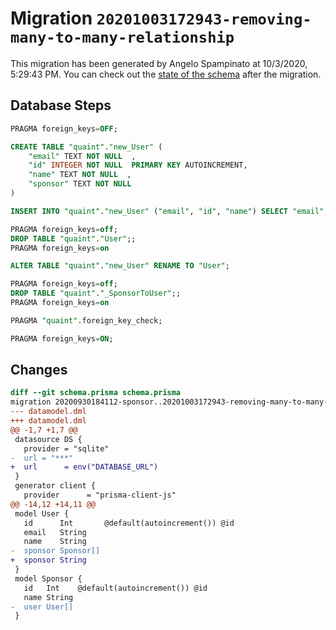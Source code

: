 # Migration `20201003172943-removing-many-to-many-relationship`

This migration has been generated by Angelo Spampinato at 10/3/2020, 5:29:43 PM.
You can check out the [state of the schema](./schema.prisma) after the migration.

## Database Steps

```sql
PRAGMA foreign_keys=OFF;

CREATE TABLE "quaint"."new_User" (
    "email" TEXT NOT NULL  ,
    "id" INTEGER NOT NULL  PRIMARY KEY AUTOINCREMENT,
    "name" TEXT NOT NULL  ,
    "sponsor" TEXT NOT NULL  
) 

INSERT INTO "quaint"."new_User" ("email", "id", "name") SELECT "email", "id", "name" FROM "quaint"."User"

PRAGMA foreign_keys=off;
DROP TABLE "quaint"."User";;
PRAGMA foreign_keys=on

ALTER TABLE "quaint"."new_User" RENAME TO "User";

PRAGMA foreign_keys=off;
DROP TABLE "quaint"."_SponsorToUser";;
PRAGMA foreign_keys=on

PRAGMA "quaint".foreign_key_check;

PRAGMA foreign_keys=ON;
```

## Changes

```diff
diff --git schema.prisma schema.prisma
migration 20200930184112-sponsor..20201003172943-removing-many-to-many-relationship
--- datamodel.dml
+++ datamodel.dml
@@ -1,7 +1,7 @@
 datasource DS {
   provider = "sqlite"
-  url = "***"
+  url      = env("DATABASE_URL")
 }
 generator client {
   provider      = "prisma-client-js"
@@ -14,12 +14,11 @@
 model User {
   id      Int       @default(autoincrement()) @id
   email   String
   name    String
-  sponsor Sponsor[]
+  sponsor String
 }
 model Sponsor {
   id   Int    @default(autoincrement()) @id
   name String
-  user User[]
 }
```


